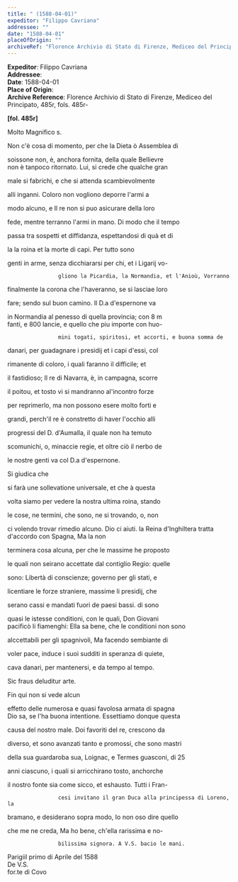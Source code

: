 ```yaml
---
title: " (1588-04-01)"
expeditor: "Filippo Cavriana"
addressee: ""
date: "1588-04-01"
placeOfOrigin: ""
archiveRef: "Florence Archivio di Stato di Firenze, Mediceo del Principato, 485r, fols. 485r-"
---
```


**Expeditor**: Filippo Cavriana  
**Addressee**:   
**Date**: 1588-04-01  
**Place of Origin**:   
**Archive Reference**: Florence Archivio di Stato di Firenze, Mediceo del Principato, 485r, fols. 485r-  


**[fol. 485r]**

Molto Magnifico  s.

  
Non c'è cosa di momento, per che la Dieta ò Assemblea di
                      
soissone non, è, anchora fornita, della quale Bellievre  
non è tanpoco ritornato. Lui, si crede che qualche gran
                      
male si fabrichi, e che si attenda scambievolmente
                      
alli inganni. Coloro non vogliono deporre l'armi a
                      
modo alcuno, e Il re non si puo asicurare della loro
                      
fede, mentre terranno l'armi in mano. Di modo che il tempo
                      
passa tra sospetti et diffidanza, espettandosi di quà et di
                      
la la roina et la morte di capi. Per tutto sono
                      
genti in arme, senza dicchiararsi per chi, et i Ligarij vo-  

                    gliono la Picardia, la Normandia, et l'Anioù, Vorranno
                      
finalmente la corona che l'haveranno, se si lasciae loro
                      
fare; sendo sul buon camino. Il D.a d'espernone va
                      
in Normandia al penesso di quella provincia; con 8 m  
fanti, e 800 lancie, e quello che piu importe con huo-  

                    mini togati, spiritosi, et accorti, e buona somma de
                      
danari, per guadagnare i presidij et i capi d'essi, col
                      
rimanente di coloro, i quali faranno il difficile; et
                      
il fastidioso; Il re di Navarra, è, in campagna, scorre
                      
il poitou, et tosto vi si mandranno al'incontro forze
                      
per reprimerlo, ma non possono esere molto forti e
                      
grandi, perch'il re è constretto di haver l'occhio alli
                      
progressi del D. d'Aumalla, il quale non  ha temuto
                      
scomunichi, o, minaccie regie, et oltre ciò il nerbo de
                      
le nostre genti va col D.a d'espernone.

  
Si giudica che
                      
si farà une sollevatione universale, et che à questa
                      
volta siamo per vedere la nostra ultima roina, stando
                      
le cose, ne termini, che sono, ne si trovando, o, non
                      
ci volendo trovar rimedio alcuno. Dio ci aiuti. la Reina d'Inghiltera tratta d'accordo con Spagna, Ma la non
                      
terminera cosa alcuna, per che le massime he proposto
                      
le quali non seirano accettate dal contiglio Regio: quelle
                      
sono: Libertà di conscienze; governo per gli stati, e
                      
licentiare le forze straniere, massime li presidij, che
                      
serano cassi e mandati fuori de paesi bassi. di sono
                      
quasi le istesse conditioni, con le quali, Don Giovani  
pacificò li fiamenghi: Ella sa bene, che le conditioni non sono
                      
alccettabili per gli spagnivoli, Ma facendo sembiante di
                      
voler pace, induce i suoi sudditi in speranza di quiete,
                      
cava danari, per mantenersi, e da tempo al tempo.
                      
Sic fraus deluditur arte.

  
Fin qui non si vede alcun
                      
effetto delle numerosa e quasi favolosa armata di spagna  
Dio sa, se l'ha buona intentione. Essettiamo donque questa
                      
causa del nostro male. Doi favoriti del re, crescono da
                      
diverso, et sono avanzati tanto e promossi, che sono mastri
                      
della sua guardaroba sua, Loignac, e Termes guasconi, di 25
                      
anni ciascuno, i quali si arricchirano tosto, anchorche
                      
il nostro fonte sia come sicco, et eshausto. Tutti i Fran-  

                    cesi invitano il gran Duca alla principessa di Loreno, la
                      
bramano, e desiderano sopra modo, Io non oso dire quello
                      
che me ne creda, Ma ho bene, ch'ella rarissima e no-  

                    bilissima signora. A V.S. bacio le mani.

Parigiil primo di Aprile del 1588  
De V.S.  
for.te di Covo

